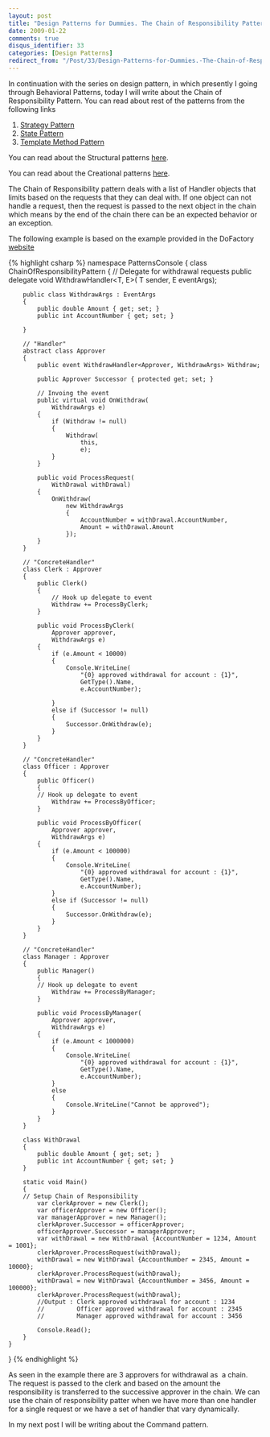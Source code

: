 ```yaml
---
layout: post
title: "Design Patterns for Dummies. The Chain of Responsibility Pattern"
date: 2009-01-22
comments: true
disqus_identifier: 33
categories: [Design Patterns]
redirect_from: "/Post/33/Design-Patterns-for-Dummies.-The-Chain-of-Responsibility-Pattern.aspx/"
---
```

In continuation with the series on design pattern, in which presently I
going through Behavioral Patterns, today I will write about the Chain of
Responsibility Pattern. You can read about rest of the patterns from the
following links

1.  [Strategy
    Pattern](/2009/01/12/Design-Patterns-for-Dummies.-The-Strategy-Pattern/)
2.  [State
    Pattern](/2009/01/15/Design-Patterns-for-Dummies.-The-State-Pattern/)
3.  [Template Method
    Pattern](/2009/01/19/Design-Patterns-for-Dummies.-The-Template-Method-Pattern/)

You can read about the Structural patterns
[here](/2008/12/15/Structural-Design-Patterns/).

You can read about the Creational patterns
[here](/2009/01/12/Creational-Design-Patterns/).

The Chain of Responsibility pattern deals with a list of Handler objects
that limits based on the requests that they can deal with. If one object
can not handle a request, then the request is passed to the next object
in the chain which means by the end of the chain there can be an
expected behavior or an exception. 

The following example is based on the example provided in the DoFactory
[website](http://www.dofactory.com/Patterns/PatternChain.aspx)

{% highlight csharp %}
namespace PatternsConsole
{
    class ChainOfResponsibilityPattern
    {
        // Delegate for withdrawal requests
        public delegate void WithdrawHandler<T, E>(
            T sender,
            E eventArgs);

        public class WithdrawArgs : EventArgs
        {
            public double Amount { get; set; }
            public int AccountNumber { get; set; }

        }

        // "Handler"
        abstract class Approver
        {
            public event WithdrawHandler<Approver, WithdrawArgs> Withdraw;

            public Approver Successor { protected get; set; }

            // Invoing the event
            public virtual void OnWithdraw(
                WithdrawArgs e)
            {
                if (Withdraw != null)
                {
                    Withdraw(
                        this,
                        e);
                }
            }

            public void ProcessRequest(
                WithDrawal withDrawal)
            {
                OnWithdraw(
                    new WithdrawArgs
                    {
                        AccountNumber = withDrawal.AccountNumber,
                        Amount = withDrawal.Amount
                    });
            }
        }

        // "ConcreteHandler"
        class Clerk : Approver
        {
            public Clerk()
            {
                // Hook up delegate to event
                Withdraw += ProcessByClerk;
            }

            public void ProcessByClerk(
                Approver approver,
                WithdrawArgs e)
            {
                if (e.Amount < 10000)
                {
                    Console.WriteLine(
                        "{0} approved withdrawal for account : {1}",
                        GetType().Name,
                        e.AccountNumber);

                }
                else if (Successor != null)
                {
                    Successor.OnWithdraw(e);
                }
            }
        }

        // "ConcreteHandler"
        class Officer : Approver
        {
            public Officer()
            {
            // Hook up delegate to event
                Withdraw += ProcessByOfficer;
            }

            public void ProcessByOfficer(
                Approver approver,
                WithdrawArgs e)
            {
                if (e.Amount < 100000)
                {
                    Console.WriteLine(
                        "{0} approved withdrawal for account : {1}",
                        GetType().Name,
                        e.AccountNumber);
                }
                else if (Successor != null)
                {
                    Successor.OnWithdraw(e);
                }
            }
        }

        // "ConcreteHandler"
        class Manager : Approver
        {
            public Manager()
            {
            // Hook up delegate to event
                Withdraw += ProcessByManager;
            }

            public void ProcessByManager(
                Approver approver,
                WithdrawArgs e)
            {
                if (e.Amount < 1000000)
                {
                    Console.WriteLine(
                        "{0} approved withdrawal for account : {1}",
                        GetType().Name,
                        e.AccountNumber);
                }
                else
                {
                    Console.WriteLine("Cannot be approved");
                }
            }
        }

        class WithDrawal
        {
            public double Amount { get; set; }
            public int AccountNumber { get; set; }
        }

        static void Main()
        {
        // Setup Chain of Responsibility
            var clerkAprover = new Clerk();
            var officerApprover = new Officer();
            var managerApprover = new Manager();
            clerkAprover.Successor = officerApprover;
            officerApprover.Successor = managerApprover;
            var withDrawal = new WithDrawal {AccountNumber = 1234, Amount = 1001};
            clerkAprover.ProcessRequest(withDrawal);
            withDrawal = new WithDrawal {AccountNumber = 2345, Amount = 10000};
            clerkAprover.ProcessRequest(withDrawal);
            withDrawal = new WithDrawal {AccountNumber = 3456, Amount = 100000};
            clerkAprover.ProcessRequest(withDrawal);
            //Output : Clerk approved withdrawal for account : 1234
            //         Officer approved withdrawal for account : 2345
            //         Manager approved withdrawal for account : 3456

            Console.Read();
        }
    }
}
{% endhighlight %}

As seen in the example there are 3 approvers for withdrawal as  a chain.
The request is passed to the clerk and based on the amount the
responsibility is transferred to the successive approver in the chain.
We can use the chain of responsibility patter when we have more than one
handler for a single request or we have a set of handler that vary
dynamically.

In my next post I will be writing about the Command pattern.

